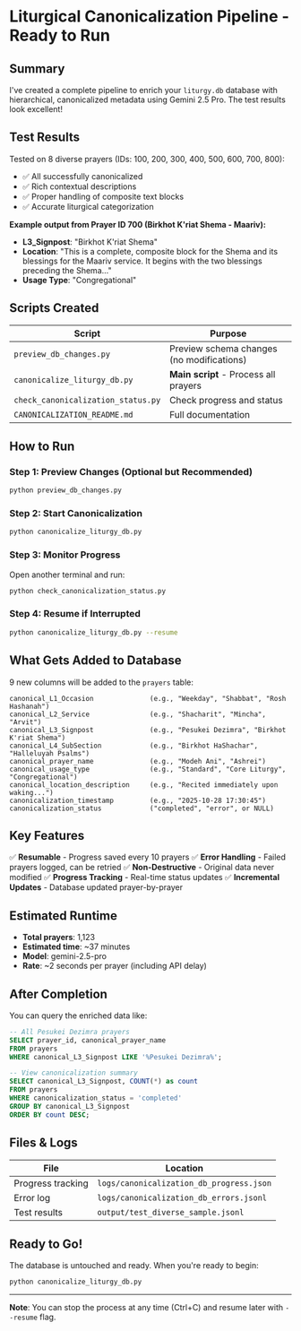 # Liturgical Canonicalization Pipeline - Ready to Run

## Summary

I've created a complete pipeline to enrich your `liturgy.db` database with hierarchical, canonicalized metadata using Gemini 2.5 Pro. The test results look excellent!

## Test Results

Tested on 8 diverse prayers (IDs: 100, 200, 300, 400, 500, 600, 700, 800):
- ✅ All successfully canonicalized
- ✅ Rich contextual descriptions
- ✅ Proper handling of composite text blocks
- ✅ Accurate liturgical categorization

**Example output from Prayer ID 700 (Birkhot K'riat Shema - Maariv):**
- **L3_Signpost**: "Birkhot K'riat Shema"
- **Location**: "This is a complete, composite block for the Shema and its blessings for the Maariv service. It begins with the two blessings preceding the Shema..."
- **Usage Type**: "Congregational"

## Scripts Created

| Script | Purpose |
|--------|---------|
| `preview_db_changes.py` | Preview schema changes (no modifications) |
| `canonicalize_liturgy_db.py` | **Main script** - Process all prayers |
| `check_canonicalization_status.py` | Check progress and status |
| `CANONICALIZATION_README.md` | Full documentation |

## How to Run

### Step 1: Preview Changes (Optional but Recommended)
```bash
python preview_db_changes.py
```

### Step 2: Start Canonicalization
```bash
python canonicalize_liturgy_db.py
```

### Step 3: Monitor Progress
Open another terminal and run:
```bash
python check_canonicalization_status.py
```

### Step 4: Resume if Interrupted
```bash
python canonicalize_liturgy_db.py --resume
```

## What Gets Added to Database

9 new columns will be added to the `prayers` table:

```
canonical_L1_Occasion              (e.g., "Weekday", "Shabbat", "Rosh Hashanah")
canonical_L2_Service               (e.g., "Shacharit", "Mincha", "Arvit")
canonical_L3_Signpost              (e.g., "Pesukei Dezimra", "Birkhot K'riat Shema")
canonical_L4_SubSection            (e.g., "Birkhot HaShachar", "Halleluyah Psalms")
canonical_prayer_name              (e.g., "Modeh Ani", "Ashrei")
canonical_usage_type               (e.g., "Standard", "Core Liturgy", "Congregational")
canonical_location_description     (e.g., "Recited immediately upon waking...")
canonicalization_timestamp         (e.g., "2025-10-28 17:30:45")
canonicalization_status            ("completed", "error", or NULL)
```

## Key Features

✅ **Resumable** - Progress saved every 10 prayers
✅ **Error Handling** - Failed prayers logged, can be retried
✅ **Non-Destructive** - Original data never modified
✅ **Progress Tracking** - Real-time status updates
✅ **Incremental Updates** - Database updated prayer-by-prayer

## Estimated Runtime

- **Total prayers**: 1,123
- **Estimated time**: ~37 minutes
- **Model**: gemini-2.5-pro
- **Rate**: ~2 seconds per prayer (including API delay)

## After Completion

You can query the enriched data like:

```sql
-- All Pesukei Dezimra prayers
SELECT prayer_id, canonical_prayer_name
FROM prayers
WHERE canonical_L3_Signpost LIKE '%Pesukei Dezimra%';

-- View canonicalization summary
SELECT canonical_L3_Signpost, COUNT(*) as count
FROM prayers
WHERE canonicalization_status = 'completed'
GROUP BY canonical_L3_Signpost
ORDER BY count DESC;
```

## Files & Logs

| File | Location |
|------|----------|
| Progress tracking | `logs/canonicalization_db_progress.json` |
| Error log | `logs/canonicalization_db_errors.jsonl` |
| Test results | `output/test_diverse_sample.jsonl` |

## Ready to Go!

The database is untouched and ready. When you're ready to begin:

```bash
python canonicalize_liturgy_db.py
```

---

**Note**: You can stop the process at any time (Ctrl+C) and resume later with `--resume` flag.
